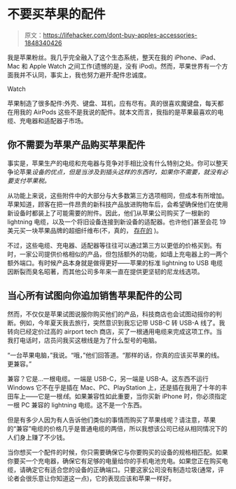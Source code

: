 # 不要买苹果的配件

> 原文：<https://lifehacker.com/dont-buy-apples-accessories-1848340426>

我是苹果粉丝。我几乎完全融入了这个生态系统，整天在我的 iPhone、iPad、Mac 和 Apple Watch 之间工作(遗憾的是，没有 iPod)。然而，苹果世界有一个方面我并不认同，事实上，我也努力避开:配件忠诚度。

Watch

苹果制造了很多配件:外壳、键盘、耳机，应有尽有。真的很喜欢魔键盘，每天都在用我的 AirPods 这些不是我说的配件。就本文而言，我指的是苹果最喜欢的电缆、充电器和适配器子市场。

## 你不需要为苹果产品购买苹果配件

事实是，苹果生产的电缆和充电器与竞争对手相比没有什么特别之处。你可以整天争论苹果*设备的优点，但是当涉及到插头这样的东西时，如果你不需要，就没有必要支付苹果税。*

从功能上来说，这些附件中的大部分与大多数第三方选项相同，但成本有所增加。苹果知道，顾客在把一件昂贵的新科技产品放进购物车后，会希望确保他们在使用新设备时都装上了可能需要的附件。因此，他们从苹果公司购买了一根新的 lightning 电缆，以及一个将旧设备连接到新设备的适配器。也许他们甚至会花 19 美元买一块苹果品牌的超细纤维布(不，真的， [存在的](https://www.apple.com/shop/product/MM6F3AM/A/polishing-cloth) )。

不过，这些电缆、充电器、适配器等往往可以通过第三方以更低的价格买到。有时，一家公司提供价格相似的产品，但包括额外的功能，如墙上充电器上的一两个额外端口。有时候产品本身就是做得更好——苹果的标准 lightning to USB 电缆因断裂而臭名昭著，而其他公司多年来一直在提供更坚韧的尼龙线选项。

## 当心所有试图向你追加销售苹果配件的公司

然而，不仅仅是苹果试图说服你购买他们的产品，科技商店也会试图动摇你的判断。例如，今年夏天我去旅行，突然意识到我忘记带 USB-C 转 USB-A 线了。我转向已经定价过高的 airport tech 商店，买了一根通用电缆来完成这项工作。当我打电话时，店员问我买这根线是为了什么型号的电脑。

“一台苹果电脑，”我说。“哦，”他们回答道。“那样的话，你真的应该买苹果的线。更兼容。”

兼容？它是...一根电缆。一端是 USB-C，另一端是 USB-A。这东西不运行 Windows 它不在乎是插在 Mac、PC、PlayStation 上，还是插在我用了十年的丰田车上——它是一根*线*。如果兼容性如此重要，当你买新 iPhone 时，你必须指定一根 PC 兼容的 lightning 电缆。这不是一个东西。

但是有多少人因为有人告诉他们类似的事情而购买了苹果线呢？请注意，苹果的“兼容”电缆的价格几乎是普通电缆的两倍，所以我想该公司已经从相同情况下的人们身上赚了不少钱。

当你想买一个配件的时候，你只需要确保它与你要购买的设备的规格相匹配。如果你要买一个充电器，确保它有足够的电量给你的手机电池充电。如果您正在购买电缆，请确定它有适合您的设备的正确端口。只要这家公司没有制造垃圾(通常，评论者会很乐意让你知道这一点)，它的表现应该和苹果一样好。